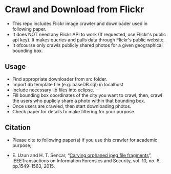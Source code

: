 # Crawl and Download from Flickr
* This repo includes Flickr image crawler and downloader used in following paper.
* It does NOT need any Flickr API to work (If requested, use Flickr's public api key). It makes queries and pulls data through Flickr's public website.
* It ofcourse only crawls publicly shared photos for a given geographical bounding box.

## Usage
* Find appropriate downloader from src folder.
* Import db template file (e.g. baseDB.sql) in localhost
* Include necessary lib files into eclipse.
* Fill bounding box coordinates of the city you want to crawl, then, crawl the users who puplicly share a photo within that bounding box.
* Once users are crawled, then start downloading photos.
* Check paper for details to make filtering for your purpose.

## Citation
* Please cite to following paper(s) if you use this crawler for academic purpose;

* E. Uzun and H. T. Sencar, “[Carving orphaned jpeg file fragments](https://www.researchgate.net/publication/275044127_Carving_Orphaned_JPEG_File_Fragments)”, IEEETransactions on Information Forensics and Security, vol. 10, no. 8, pp.1549–1563, 2015.
